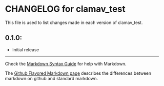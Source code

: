 # CHANGELOG for clamav_test

This file is used to list changes made in each version of clamav\_test.

## 0.1.0:

* Initial release

- - -
Check the
[Markdown Syntax Guide](http://daringfireball.net/projects/markdown/syntax)
for help with Markdown.

The
[Github Flavored Markdown page](http://github.github.com/github-flavored-markdown/)
describes the differences between markdown on github and standard markdown.
